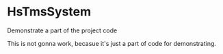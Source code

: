 # HsTmsSystem
Demonstrate a part of the project code

This is not gonna work, becasue it's just a part of code for demonstrating.

